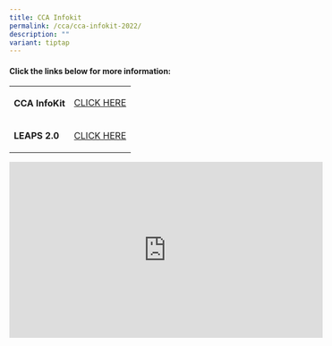 ```yaml
---
title: CCA Infokit
permalink: /cca/cca-infokit-2022/
description: ""
variant: tiptap
---
```

<h4><strong>Click the links below for more information:</strong></h4>
<table style="minWidth: 50px">
<colgroup>
<col>
<col>
</colgroup>
<tbody>
<tr>
<th rowspan="1" colspan="1">
<p>CCA InfoKit</p>
</th>
<td rowspan="1" colspan="1">
<p><a href="/files/CCA_Infokit_2024v2.pdf" rel="noopener nofollow" target="_blank">CLICK HERE</a>
</p>
</td>
</tr>
<tr>
<td rowspan="1" colspan="1">
<p><strong>LEAPS 2.0</strong>
</p>
</td>
<td rowspan="1" colspan="1">
<p><a href="https://cms.isomer.gov.sg/files/LEAPS.pdf" rel="noopener nofollow" target="_blank">CLICK HERE</a>
</p>
</td>
</tr>
</tbody>
</table>
<div class="iframe-wrapper">
<iframe height="315" width="560" allowfullscreen="true" frameborder="0" src="https://www.youtube.com/embed/vd0CB7RvY4U?start=1"></iframe>
</div>
<p></p>